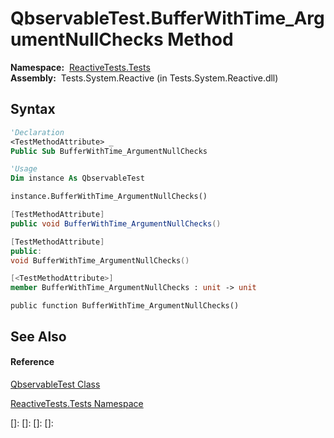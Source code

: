 # QbservableTest.BufferWithTime\_ArgumentNullChecks Method

**Namespace:**  [ReactiveTests.Tests](ReactiveTests.Tests\ReactiveTests.Tests.md)  
**Assembly:**  Tests.System.Reactive (in Tests.System.Reactive.dll)

## Syntax

```vb
'Declaration
<TestMethodAttribute> _
Public Sub BufferWithTime_ArgumentNullChecks
```

```vb
'Usage
Dim instance As QbservableTest

instance.BufferWithTime_ArgumentNullChecks()
```

```csharp
[TestMethodAttribute]
public void BufferWithTime_ArgumentNullChecks()
```

```c++
[TestMethodAttribute]
public:
void BufferWithTime_ArgumentNullChecks()
```

```fsharp
[<TestMethodAttribute>]
member BufferWithTime_ArgumentNullChecks : unit -> unit 
```

```jscript
public function BufferWithTime_ArgumentNullChecks()
```

## See Also

#### Reference

[QbservableTest Class](QbservableTest\QbservableTest.md)

[ReactiveTests.Tests Namespace](ReactiveTests.Tests\ReactiveTests.Tests.md)

[]: 
[]: 
[]: 
[]: 